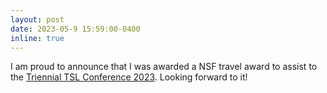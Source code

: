 ```yaml
---
layout: post
date: 2023-05-9 15:59:00-0400
inline: true
---
```


I am proud to announce that I was awarded a NSF travel award to assist to the <a href="https://connect.informs.org/tsl/conferences/tsl-conference316309"> Triennial TSL Conference 2023</a>. Looking forward to it!